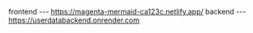 frontend --- https://magenta-mermaid-ca123c.netlify.app/
backend ---  https://userdatabackend.onrender.com